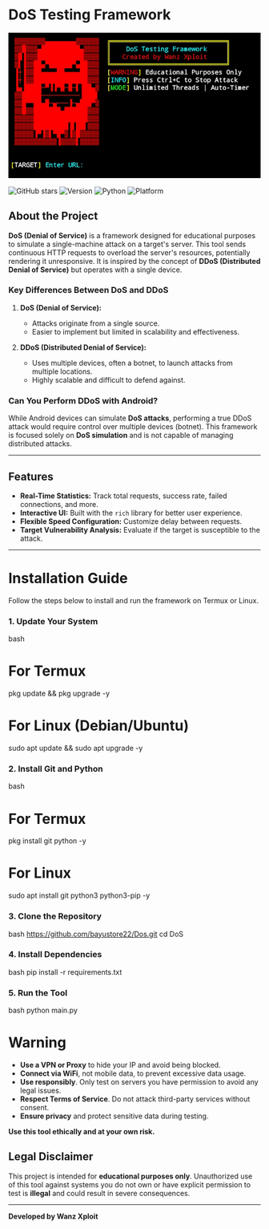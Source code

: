
# DoS Testing Framework

![Banner](banner.png)

![GitHub stars](https://img.shields.io/github/stars/wanzxploit/DoS?style=social)
![Version](https://img.shields.io/badge/version-1.0(Beta)-brightgreen)
![Python](https://img.shields.io/badge/python-3.7+-blue)
![Platform](https://img.shields.io/badge/platform-linux%20%7C%20termux-lightgrey)

## About the Project

**DoS (Denial of Service)** is a framework designed for educational purposes to simulate a single-machine attack on a target's server. This tool sends continuous HTTP requests to overload the server's resources, potentially rendering it unresponsive. It is inspired by the concept of **DDoS (Distributed Denial of Service)** but operates with a single device.  

### Key Differences Between DoS and DDoS
1. **DoS (Denial of Service):**  
   - Attacks originate from a single source.  
   - Easier to implement but limited in scalability and effectiveness.  

2. **DDoS (Distributed Denial of Service):**  
   - Uses multiple devices, often a botnet, to launch attacks from multiple locations.  
   - Highly scalable and difficult to defend against.  

### Can You Perform DDoS with Android?  
While Android devices can simulate **DoS attacks**, performing a true DDoS attack would require control over multiple devices (botnet). This framework is focused solely on **DoS simulation** and is not capable of managing distributed attacks.  

---

## Features
- **Real-Time Statistics:** Track total requests, success rate, failed connections, and more.  
- **Interactive UI:** Built with the `rich` library for better user experience.  
- **Flexible Speed Configuration:** Customize delay between requests.  
- **Target Vulnerability Analysis:** Evaluate if the target is susceptible to the attack.  

---

# Installation Guide

Follow the steps below to install and run the framework on Termux or Linux.

### 1. Update Your System
bash
# For Termux
pkg update && pkg upgrade -y

# For Linux (Debian/Ubuntu)
sudo apt update && sudo apt upgrade -y


### 2. Install Git and Python
bash
# For Termux
pkg install git python -y

# For Linux
sudo apt install git python3 python3-pip -y


### 3. Clone the Repository
bash
https://github.com/bayustore22/Dos.git
cd DoS


### 4. Install Dependencies
bash
pip install -r requirements.txt


### 5. Run the Tool
bash
python main.py



# Warning

- **Use a VPN or Proxy** to hide your IP and avoid being blocked.
- **Connect via WiFi**, not mobile data, to prevent excessive data usage.
- **Use responsibly**. Only test on servers you have permission to avoid any legal issues.
- **Respect Terms of Service**. Do not attack third-party services without consent.
- **Ensure privacy** and protect sensitive data during testing.

**Use this tool ethically and at your own risk.**


## Legal Disclaimer

This project is intended for **educational purposes only**. Unauthorized use of this tool against systems you do not own or have explicit permission to test is **illegal** and could result in severe consequences.

---

**Developed by Wanz Xploit**
